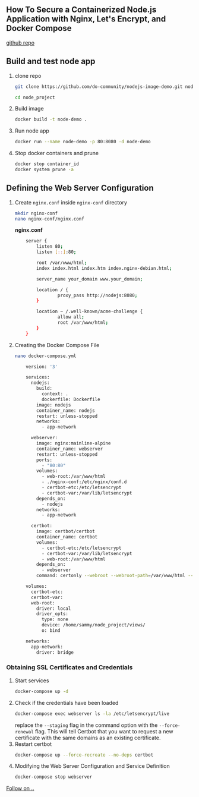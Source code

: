 ## How To Secure a Containerized Node.js Application with Nginx, Let's Encrypt, and Docker Compose

[github repo](https://github.com/do-community/nodejs-image-demo)

## Build and test node app
1. clone repo
    ```bash
    git clone https://github.com/do-community/nodejs-image-demo.git node_project

    cd node_project

    ```
2. Build image
    ```bash
    docker build -t node-demo .
    ```
3. Run node app
    ```bash
    docker run --name node-demo -p 80:8080 -d node-demo
    ```
4. Stop docker containers and prune
    ```bash
    docker stop container_id
    docker system prune -a
    ```
## Defining the Web Server Configuration

1. Create `nginx.conf` inside `nginx-conf` directory
    ```bash
    mkdir nginx-conf
    nano nginx-conf/nginx.conf
    ```
    **nginx.conf**
    ```bash
        server {
            listen 80;
            listen [::]:80;

            root /var/www/html;
            index index.html index.htm index.nginx-debian.html;

            server_name your_domain www.your_domain;

            location / {
                    proxy_pass http://nodejs:8080;
            }

            location ~ /.well-known/acme-challenge {
                    allow all;
                    root /var/www/html;
            }
        }
    ```
3. Creating the Docker Compose File
    ```bash
    nano docker-compose.yml
    ```
    ```bash
        version: '3'

        services:
          nodejs:
            build:
              context: .
              dockerfile: Dockerfile
            image: nodejs
            container_name: nodejs
            restart: unless-stopped
            networks:
              - app-network

          webserver:
            image: nginx:mainline-alpine
            container_name: webserver
            restart: unless-stopped
            ports:
              - "80:80"
            volumes:
              - web-root:/var/www/html
              - ./nginx-conf:/etc/nginx/conf.d
              - certbot-etc:/etc/letsencrypt
              - certbot-var:/var/lib/letsencrypt
            depends_on:
              - nodejs
            networks:
              - app-network

          certbot:
            image: certbot/certbot
            container_name: certbot
            volumes:
              - certbot-etc:/etc/letsencrypt
              - certbot-var:/var/lib/letsencrypt
              - web-root:/var/www/html
            depends_on:
              - webserver
            command: certonly --webroot --webroot-path=/var/www/html --email        sammy@your_domain --agree-tos --no-eff-email --staging -d your_domain  -d   www.your_domain 

        volumes:
          certbot-etc:
          certbot-var:
          web-root:
            driver: local
            driver_opts:
              type: none
              device: /home/sammy/node_project/views/
              o: bind

        networks:
          app-network:
            driver: bridge
    ```
### Obtaining SSL Certificates and Credentials
1. Start services
    ```bash
    docker-compose up -d
    ```
2. Check if the credentials have been loaded
    ```bash
    docker-compose exec webserver ls -la /etc/letsencrypt/live
    ```
    replace the `--staging` flag in the command option with the `--force-renewal` flag. This will tell Certbot that you want to request a new certificate with the same domains as an existing certificate.
3. Restart certbot
    ```bash
    docker-compose up --force-recreate --no-deps certbot
    ```
4. Modifying the Web Server Configuration and Service Definition
    ```bash
    docker-compose stop webserver
    ```


[Follow on ..](https://www.digitalocean.com/community/tutorials/how-to-secure-a-containerized-node-js-application-with-nginx-let-s-encrypt-and-docker-compose)
